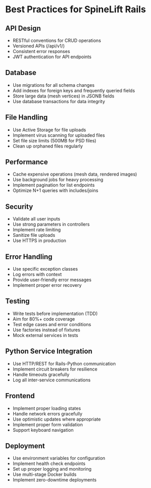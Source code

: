 # Best Practices for SpineLift Rails

## API Design
- RESTful conventions for CRUD operations
- Versioned APIs (/api/v1/)
- Consistent error responses
- JWT authentication for API endpoints

## Database
- Use migrations for all schema changes
- Add indexes for foreign keys and frequently queried fields
- Store large data (mesh vertices) in JSONB fields
- Use database transactions for data integrity

## File Handling
- Use Active Storage for file uploads
- Implement virus scanning for uploaded files
- Set file size limits (500MB for PSD files)
- Clean up orphaned files regularly

## Performance
- Cache expensive operations (mesh data, rendered images)
- Use background jobs for heavy processing
- Implement pagination for list endpoints
- Optimize N+1 queries with includes/joins

## Security
- Validate all user inputs
- Use strong parameters in controllers
- Implement rate limiting
- Sanitize file uploads
- Use HTTPS in production

## Error Handling
- Use specific exception classes
- Log errors with context
- Provide user-friendly error messages
- Implement proper error recovery

## Testing
- Write tests before implementation (TDD)
- Aim for 80%+ code coverage
- Test edge cases and error conditions
- Use factories instead of fixtures
- Mock external services in tests

## Python Service Integration
- Use HTTP/REST for Rails-Python communication
- Implement circuit breakers for resilience
- Handle timeouts gracefully
- Log all inter-service communications

## Frontend
- Implement proper loading states
- Handle network errors gracefully
- Use optimistic updates where appropriate
- Implement proper form validation
- Support keyboard navigation

## Deployment
- Use environment variables for configuration
- Implement health check endpoints
- Set up proper logging and monitoring
- Use multi-stage Docker builds
- Implement zero-downtime deployments